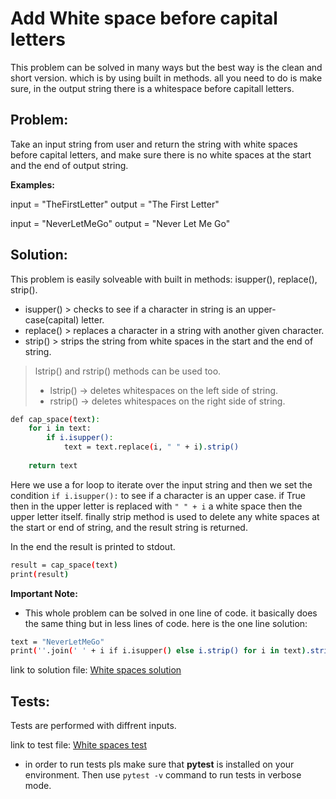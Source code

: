 # Add White space before capital letters

This problem can be solved in many ways but the best way is the clean and short version. which is by using built in methods. 
all you need to do is make sure, in the output string there is a whitespace before capitall letters.


## Problem:

Take an input string from user and return the string with white spaces before capital letters, and make sure there is no white spaces at the start and the end of output string.


**Examples:**

input = "TheFirstLetter"
output = "The First Letter" 

input = "NeverLetMeGo"
output = "Never Let Me Go"


## Solution:

This problem is easily solveable with built in methods: isupper(), replace(), strip().
- isupper() > checks to see if a character in string is an upper-case(capital) letter.
- replace() > replaces a character in a string with another given character.
- strip() > strips the string from white spaces in the start and the end of string.
    
> lstrip() and rstrip() methods can be used too.
>    - lstrip() -> deletes whitespaces on the left side of string.
>    - rstrip() -> deletes whitespaces on the right side of string.


```bash
def cap_space(text):
    for i in text:
        if i.isupper():
            text = text.replace(i, " " + i).strip()
            
    return text
```

Here we use a for loop to iterate over the input string and then we set the condition `if i.isupper():` to see if a character is an upper case. if True then in the upper letter is replaced with `" " + i` a white space then the upper letter itself. finally strip method is used to delete any white spaces at the start or end of string, and the result string is returned.

In the end the result is printed to stdout.

```bash
result = cap_space(text)
print(result)
```

**Important Note:**
- This whole problem can be solved in one line of code. it basically does the same thing but in less lines of code. here is the one line solution:

```bash
text = "NeverLetMeGo"
print(''.join(' ' + i if i.isupper() else i.strip() for i in text).strip())
```

link to solution file:
[White spaces solution](white_space.py)


## Tests:

Tests are performed with diffrent inputs.

link to test file:
[White spaces test](test_white_space.py)

- in order to run tests pls make sure that **pytest** is installed on your environment. Then use `pytest -v` command to run tests in verbose mode.